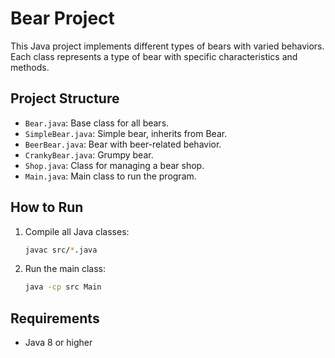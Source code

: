 # Bear Project

This Java project implements different types of bears with varied behaviors. Each class represents a type of bear with specific characteristics and methods.

## Project Structure

- `Bear.java`: Base class for all bears.
- `SimpleBear.java`: Simple bear, inherits from Bear.
- `BeerBear.java`: Bear with beer-related behavior.
- `CrankyBear.java`: Grumpy bear.
- `Shop.java`: Class for managing a bear shop.
- `Main.java`: Main class to run the program.

## How to Run

1. Compile all Java classes:
   ```sh
   javac src/*.java
   ```
2. Run the main class:
   ```sh
   java -cp src Main
   ```

## Requirements
- Java 8 or higher

